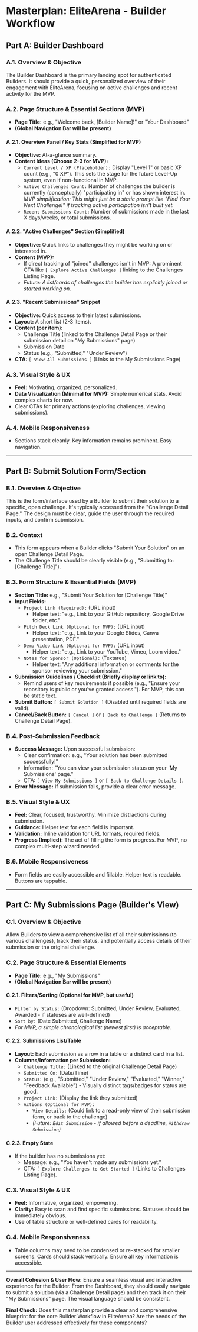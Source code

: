 
# Masterplan: EliteArena - Builder Workflow

## Part A: Builder Dashboard

### A.1. Overview & Objective
The Builder Dashboard is the primary landing spot for authenticated Builders. It should provide a quick, personalized overview of their engagement with EliteArena, focusing on active challenges and recent activity for the MVP.

### A.2. Page Structure & Essential Sections (MVP)
*   **Page Title:** e.g., "Welcome back, [Builder Name]!" or "Your Dashboard"
*   **(Global Navigation Bar will be present)**

#### A.2.1. Overview Panel / Key Stats (Simplified for MVP)
*   **Objective:** At-a-glance summary.
*   **Content Ideas (Choose 2-3 for MVP):**
    *   `Current Level / XP (Placeholder):` Display "Level 1" or basic XP count (e.g., "0 XP"). This sets the stage for the future Level-Up system, even if non-functional in MVP.
    *   `Active Challenges Count:` Number of challenges the builder is currently (conceptually) "participating in" or has shown interest in. *MVP simplification: This might just be a static prompt like "Find Your Next Challenge!" if tracking active participation isn't built yet.*
    *   `Recent Submissions Count:` Number of submissions made in the last X days/weeks, or total submissions.

#### A.2.2. "Active Challenges" Section (Simplified)
*   **Objective:** Quick links to challenges they might be working on or interested in.
*   **Content (MVP):**
    *   If direct tracking of "joined" challenges isn't in MVP: A prominent CTA like `[ Explore Active Challenges ]` linking to the Challenges Listing Page.
    *   *Future: A list/cards of challenges the builder has explicitly joined or started working on.*

#### A.2.3. "Recent Submissions" Snippet
*   **Objective:** Quick access to their latest submissions.
*   **Layout:** A short list (2-3 items).
*   **Content (per item):**
    *   Challenge Title (linked to the Challenge Detail Page or their submission detail on "My Submissions" page)
    *   Submission Date
    *   Status (e.g., "Submitted," "Under Review")
*   **CTA:** `[ View All Submissions ]` (Links to the My Submissions Page)

### A.3. Visual Style & UX
*   **Feel:** Motivating, organized, personalized.
*   **Data Visualization (Minimal for MVP):** Simple numerical stats. Avoid complex charts for now.
*   Clear CTAs for primary actions (exploring challenges, viewing submissions).

### A.4. Mobile Responsiveness
*   Sections stack cleanly. Key information remains prominent. Easy navigation.

---

## Part B: Submit Solution Form/Section

### B.1. Overview & Objective
This is the form/interface used by a Builder to submit their solution to a specific, open challenge. It's typically accessed from the "Challenge Detail Page." The design must be clear, guide the user through the required inputs, and confirm submission.

### B.2. Context
*   This form appears when a Builder clicks "Submit Your Solution" on an open Challenge Detail Page.
*   The Challenge Title should be clearly visible (e.g., "Submitting to: [Challenge Title]").

### B.3. Form Structure & Essential Fields (MVP)
*   **Section Title:** e.g., "Submit Your Solution for [Challenge Title]"
*   **Input Fields:**
    *   `Project Link (Required):` (URL input)
        *   Helper text: "e.g., Link to your GitHub repository, Google Drive folder, etc."
    *   `Pitch Deck Link (Optional for MVP):` (URL input)
        *   Helper text: "e.g., Link to your Google Slides, Canva presentation, PDF."
    *   `Demo Video Link (Optional for MVP):` (URL input)
        *   Helper text: "e.g., Link to your YouTube, Vimeo, Loom video."
    *   `Notes for Sponsor (Optional):` (Textarea)
        *   Helper text: "Any additional information or comments for the sponsor reviewing your submission."
*   **Submission Guidelines / Checklist (Briefly display or link to):**
    *   Remind users of key requirements if possible (e.g., "Ensure your repository is public or you've granted access."). For MVP, this can be static text.
*   **Submit Button:** `[ Submit Solution ]` (Disabled until required fields are valid).
*   **Cancel/Back Button:** `[ Cancel ]` or `[ Back to Challenge ]` (Returns to Challenge Detail Page).

### B.4. Post-Submission Feedback
*   **Success Message:** Upon successful submission:
    *   Clear confirmation: e.g., "Your solution has been submitted successfully!"
    *   Information: "You can view your submission status on your 'My Submissions' page."
    *   CTA: `[ View My Submissions ]` or `[ Back to Challenge Details ]`.
*   **Error Message:** If submission fails, provide a clear error message.

### B.5. Visual Style & UX
*   **Feel:** Clear, focused, trustworthy. Minimize distractions during submission.
*   **Guidance:** Helper text for each field is important.
*   **Validation:** Inline validation for URL formats, required fields.
*   **Progress (Implied):** The act of filling the form is progress. For MVP, no complex multi-step wizard needed.

### B.6. Mobile Responsiveness
*   Form fields are easily accessible and fillable. Helper text is readable. Buttons are tappable.

---

## Part C: My Submissions Page (Builder's View)

### C.1. Overview & Objective
Allow Builders to view a comprehensive list of all their submissions (to various challenges), track their status, and potentially access details of their submission or the original challenge.

### C.2. Page Structure & Essential Elements
*   **Page Title:** e.g., "My Submissions"
*   **(Global Navigation Bar will be present)**

#### C.2.1. Filters/Sorting (Optional for MVP, but useful)
*   `Filter by Status:` (Dropdown: Submitted, Under Review, Evaluated, Awarded - if statuses are well-defined)
*   `Sort by:` (Date Submitted, Challenge Name)
*   *For MVP, a simple chronological list (newest first) is acceptable.*

#### C.2.2. Submissions List/Table
*   **Layout:** Each submission as a row in a table or a distinct card in a list.
*   **Columns/Information per Submission:**
    *   `Challenge Title:` (Linked to the original Challenge Detail Page)
    *   `Submitted On:` (Date/Time)
    *   `Status:` (e.g., "Submitted," "Under Review," "Evaluated," "Winner," "Feedback Available") - Visually distinct tags/badges for status are good.
    *   `Project Link:` (Display the link they submitted)
    *   `Actions (Optional for MVP):`
        *   `View Details:` (Could link to a read-only view of their submission form, or back to the challenge)
        *   *(Future: `Edit Submission` - if allowed before a deadline, `Withdraw Submission`)*

#### C.2.3. Empty State
*   If the builder has no submissions yet:
    *   Message: e.g., "You haven't made any submissions yet."
    *   CTA: `[ Explore Challenges to Get Started ]` (Links to Challenges Listing Page).

### C.3. Visual Style & UX
*   **Feel:** Informative, organized, empowering.
*   **Clarity:** Easy to scan and find specific submissions. Statuses should be immediately obvious.
*   Use of table structure or well-defined cards for readability.

### C.4. Mobile Responsiveness
*   Table columns may need to be condensed or re-stacked for smaller screens. Cards should stack vertically. Ensure all key information is accessible.

---

**Overall Cohesion & User Flow:**
Ensure a seamless visual and interactive experience for the Builder. From the Dashboard, they should easily navigate to submit a solution (via a Challenge Detail page) and then track it on their "My Submissions" page. The visual language should be consistent.

**Final Check:**
Does this masterplan provide a clear and comprehensive blueprint for the core Builder Workflow in EliteArena? Are the needs of the Builder user addressed effectively for these components?
